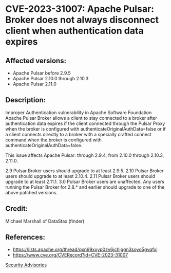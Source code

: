 # CVE-2023-31007: Apache Pulsar: Broker does not always disconnect client when authentication data expires 

## Affected versions:

- Apache Pulsar before 2.9.5
- Apache Pulsar 2.10.0 through 2.10.3
- Apache Pulsar 2.11.0

## Description:

Improper Authentication vulnerability in Apache Software Foundation Apache Pulsar Broker allows a client to stay connected to a broker after authentication data expires if the client connected through the Pulsar Proxy when the broker is configured with authenticateOriginalAuthData=false or if a client connects directly to a broker with a specially crafted connect command when the broker is configured with authenticateOriginalAuthData=false.

This issue affects Apache Pulsar: through 2.9.4, from 2.10.0 through 2.10.3, 2.11.0.

2.9 Pulsar Broker users should upgrade to at least 2.9.5.
2.10 Pulsar Broker users should upgrade to at least 2.10.4.
2.11 Pulsar Broker users should upgrade to at least 2.11.1.
3.0 Pulsar Broker users are unaffected.
Any users running the Pulsar Broker for 2.8.* and earlier should upgrade to one of the above patched versions.

## Credit:

Michael Marshall of DataStax (finder)

## References:

- https://lists.apache.org/thread/qxn99xxyp0zv6jchjggn3soyo5gvqfxj
- https://www.cve.org/CVERecord?id=CVE-2023-31007

[Security Advisories](index.md)